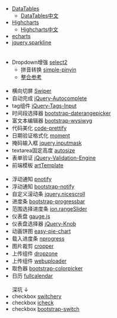 * [DataTables](https://github.com/DataTables/DataTables)
	* [DataTables中文](http://dt.thxopen.com/)
* [Highcharts](https://github.com/highslide-software/highcharts.com)
	* [Highcharts中文](http://www.hcharts.cn)
* [echarts](https://github.com/ecomfe/echarts)
* [jquery.sparkline](https://github.com/gwatts/jquery.sparkline)  
<br><br>
* Dropdown增强 [select2](https://github.com/select2/select2)
	* 拼音转换 [simple-pinyin](https://github.com/xuqingkuang/simple-pinyin)
	* [整合参考](https://github.com/duskRay/blog/blob/master/javascript.md#支持拼音-select2simple-pinyin)
<br><br>
* 横向切屏 [Swiper](https://github.com/nolimits4web/swiper/)
* 自动完成 [jQuery-Autocomplete](https://github.com/devbridge/jQuery-Autocomplete)
* tag组件 [jQuery-Tags-Input](https://github.com/xoxco/jQuery-Tags-Input)
* 时间段选择器 [bootstrap-daterangepicker](https://github.com/dangrossman/bootstrap-daterangepicker)
* 富文本编辑器 [bootstrap-wysiwyg](https://github.com/mindmup/bootstrap-wysiwyg/)
* 代码美化 [code-prettify](https://github.com/google/code-prettify)
* 日期验证格式化 [moment](https://github.com/moment/moment/)
* 掩码输入框 [jquery.inputmask](https://github.com/RobinHerbots/jquery.inputmask)
* textarea固定高度 [autosize](https://github.com/jackmoore/autosize)
* 表单验证 [jQuery-Validation-Engine](https://github.com/posabsolute/jQuery-Validation-Engine)
* 前端模板 [artTemplate](https://github.com/aui/artTemplate)
<br><br>
* 浮动通知 [pnotify](https://github.com/sciactive/pnotify)
* 浮动通知 [bootstrap-notify](https://github.com/goodybag/bootstrap-notify)
* 自定义滚动条 [jquery.nicescroll](https://github.com/inuyaksa/jquery.nicescroll)
* 进度条 [bootstrap-progressbar](https://github.com/minddust/bootstrap-progressbar)
* 范围选择进度条 [ion.rangeSlider](https://github.com/IonDen/ion.rangeSlider)
* 仪表盘 [gauge.js](https://github.com/bernii/gauge.js)
* 仪表盘选择器 [jQuery-Knob](https://github.com/aterrien/jQuery-Knob)
* 动画饼图 [easy-pie-chart](https://github.com/rendro/easy-pie-chart/)
* 载入进度条 [nprogress](https://github.com/rstacruz/nprogress)
* 图片裁剪 [cropper](https://github.com/fengyuanchen/cropper)
* 上传组件 [dropzone](https://github.com/enyo/dropzone)
* 上传组件 [webuploader](https://github.com/fex-team/webuploader)
* 取色器 [bootstrap-colorpicker](https://github.com/mjolnic/bootstrap-colorpicker)
* 日历 [fullcalendar](https://github.com/fullcalendar/fullcalendar)
<br><br>
深坑 ↓
* checkbox [switchery](https://github.com/abpetkov/switchery)
* checkbox [icheck](https://github.com/fronteed/icheck)
* checkbox [bootstrap-switch](https://github.com/nostalgiaz/bootstrap-switch)
